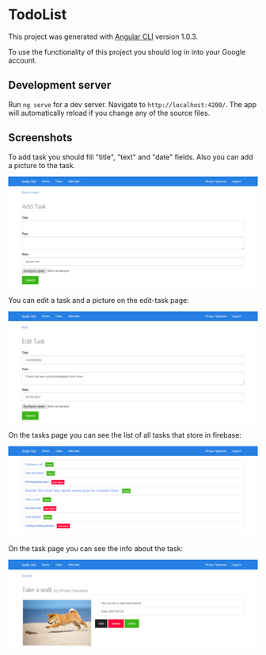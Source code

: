 # TodoList

This project was generated with [Angular CLI](https://github.com/angular/angular-cli) version 1.0.3.

To use the functionality of this project you should log in into your Google account.

## Development server

Run `ng serve` for a dev server. Navigate to `http://localhost:4200/`. The app will automatically reload if you change any of the source files.

## Screenshots

To add task you should fill "title", "text" and "date" fields. Also you can add a picture to the task.

![alt text](screenshots/add_task.png "Fields to add a task")

You can edit a task and a picture on the edit-task page:

![alt text](screenshots/edit_task.png "Edit-task page")

On the tasks page you can see the list of all tasks that store in firebase:

![alt text](screenshots/tasks_list.png "The list of all tasks")

On the task page you can see the info about the task:

![alt text](screenshots/task_info.png "The information about the task")
